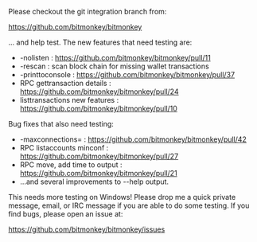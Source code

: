 Please checkout the git integration branch from:

https://github.com/bitmonkey/bitmonkey

... and help test.  The new features that need testing are:

* -nolisten : https://github.com/bitmonkey/bitmonkey/pull/11
* -rescan : scan block chain for missing wallet transactions
* -printtoconsole : https://github.com/bitmonkey/bitmonkey/pull/37
* RPC gettransaction details : https://github.com/bitmonkey/bitmonkey/pull/24
* listtransactions new features : https://github.com/bitmonkey/bitmonkey/pull/10

Bug fixes that also need testing:

* -maxconnections= : https://github.com/bitmonkey/bitmonkey/pull/42
* RPC listaccounts minconf : https://github.com/bitmonkey/bitmonkey/pull/27
* RPC move, add time to output : https://github.com/bitmonkey/bitmonkey/pull/21
* ...and several improvements to --help output.

This needs more testing on Windows!  Please drop me a quick private message, email, or IRC message if you are able to do some testing.  If you find bugs, please open an issue at:

https://github.com/bitmonkey/bitmonkey/issues
